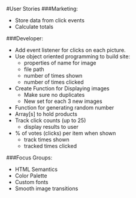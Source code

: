 #User Stories
###Marketing:
* Store data from click events
* Calculate totals

###Developer:
* Add event listener for clicks on each picture.
* Use object oriented programming to build site:
  - properties of name for image
  - file path
  - number of times shown
  - number of times clicked
* Create Function for Displaying images
  - Make sure no duplicates
  - New set for each 3 new images
* Function for generating random number
* Array[s] to hold products
* Track click counts (up to 25)
  - display results to user
* % of votes (clicks) per item when shown
  - track times shown
  - tracked times clicked


###Focus Groups:
* HTML Semantics
* Color Palette
* Custom fonts
* Smooth image transitions
